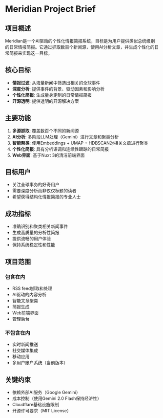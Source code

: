 # Meridian Project Brief

## 项目概述
Meridian是一个AI驱动的个性化情报简报系统，目标是为用户提供类似总统级别的日常情报简报。它通过抓取数百个新闻源，使用AI分析文章，并生成个性化的日常简报来实现这一目标。

## 核心目标
- **情报过滤**: 从海量新闻中筛选出相关的全球事件
- **深度分析**: 提供事件的背景、驱动因素和影响分析
- **个性化简报**: 生成量身定制的日常情报简报
- **开源透明**: 提供透明的开源解决方案

## 主要功能
1. **多源抓取**: 覆盖数百个不同的新闻源
2. **AI分析**: 多阶段LLM处理（Gemini）进行文章和聚类分析
3. **智能聚类**: 使用Embeddings + UMAP + HDBSCAN对相关文章进行聚类
4. **个性化简报**: 具有分析语调和连续性跟踪的日常简报
5. **Web界面**: 基于Nuxt 3的清洁前端界面

## 目标用户
- 关注全球事务的好奇用户
- 需要深度分析而非仅仅标题的读者
- 希望获得结构化情报简报的专业人士

## 成功指标
- 准确识别和聚类相关新闻事件
- 生成高质量的分析性简报
- 提供流畅的用户体验
- 保持系统稳定性和性能

## 项目范围
### 包含在内
- RSS feed抓取和处理
- AI驱动的内容分析
- 智能文章聚类
- 简报生成
- Web前端界面
- 管理后台

### 不包含在内
- 实时新闻推送
- 社交媒体集成
- 移动应用
- 多用户账户系统（当前版本）

## 关键约束
- 依赖外部AI服务（Google Gemini）
- 成本控制（使用Gemini 2.0 Flash保持经济性）
- Cloudflare基础设施限制
- 开源许可要求（MIT License） 